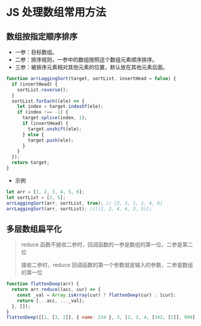 <author-info date="1631168552834"></author-info>

# JS 处理数组常用方法

## 数组按指定顺序排序

- 一参：目标数组。
- 二参：排序规则，一参中的数组按照这个数组元素顺序排序。
- 三参：被排序元素相对其他元素的位置，默认放在其他元素后面。

```js
function arrLaggingSort(target, sortList, insertHead = false) {
  if (insertHead) {
    sortList.reverse();
  }
  sortList.forEach((ele) => {
    let index = target.indexOf(ele);
    if (index !== -1) {
      target.splice(index, 1);
      if (insertHead) {
        target.unshift(ele);
      } else {
        target.push(ele);
      }
    }
  });
  return target;
}
```

- 示例

```js
let arr = [1, 2, 3, 4, 5, 6];
let sortList = [3, 5];
arrLaggingSort(arr, sortList, true); // [3, 5, 1, 2, 4, 6]
arrLaggingSort(arr, sortList); //[(1, 2, 4, 6, 3, 5)];
```

## 多层数组扁平化

> reduce 函数不接收二参时，回调函数的一参是数组的第一位，二参是第二位
>
> 接收二参时，reduce 回调函数的第一个参数就是输入的参数，二参是数组的第一位

```js
function flattenDeep(arr) {
  return arr.reduce((acc, cur) => {
    const _val = Array.isArray(cur) ? flattenDeep(cur) : [cur];
    return [...acc, ..._val];
  }, []);
}
flattenDeep([[1, [3, 2]], { name: 234 }, 3, [2, 3, 4, [342, [2]], 999], 0]);
```
